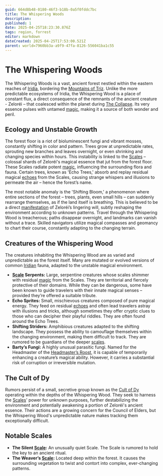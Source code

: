```yaml
---
guid: 664d8b48-0180-46f3-b18b-0a5f0fddc7bc
title: The Whispering Woods
description: 
published: 1
date: 2025-04-25T18:23:30.876Z
tags: region, forrest
editor: markdown
dateCreated: 2025-04-25T17:53:00.521Z
parent: world=7960bb3a-a9f9-47fa-8126-556041ba1c55
---
```



# The Whispering Woods

The Whispering Woods is a vast, ancient forest nestled within the eastern reaches of [Iridia](/geography/world/iridia.md), bordering the [Mountains of Triz](/geography/region/mountains-of-triz.md). Unlike the more predictable ecosystems of Iridia, the Whispering Wood is a place of constant flux, a direct consequence of the remnants of the ancient creature - Zeloréi – that coalesced within the planet during [The Collapse](/structure/chronological/event/the-collapse.md). Its very essence pulses with untamed [magic](/structure/mechanic/magic.md), making it a source of both wonder and peril.

## Ecology and Unstable Growth

The forest floor is a riot of bioluminescent fungi and vibrant mosses, constantly shifting in color and pattern. Trees grow at unpredictable rates, sprouting new branches and leaves overnight, or even shrinking and changing species within hours. This instability is linked to the [Scales](/geography/landmark/scale.md) – colossal shards of Zeloréi's magical essence that jut from the forest floor. These Scales radiate potent [magic](/structure/mechanic/magic.md), influencing the surrounding flora and fauna. Certain trees, known as 'Echo Trees,' absorb and replay residual magical [echoes](/raw/20250501/soul/echoes.md) from the Scales, causing strange whispers and illusions to permeate the air – hence the forest’s name.

The most notable anomaly is the 'Shifting Bloom,' a phenomenon where entire sections of the forest – trees, plants, even small hills – can suddenly rearrange themselves, as if the land itself is breathing. This is believed to be a direct [manifestation](/structure/chronological/event/manifestation.md) of Zeloréi’s lingering will, subtly reshaping the environment according to unknown patterns. Travel through the Whispering Wood is treacherous; paths disappear overnight, and landmarks can vanish without a trace. Skilled navigators utilize magical compasses and geomancy to chart their course, constantly adapting to the changing terrain.

## Creatures of the Whispering Wood

The creatures inhabiting the Whispering Wood are as varied and unpredictable as the forest itself. Many are mutated or evolved versions of common [Iridian](/being/species/iridian.md) fauna, adapted to the unstable magical environment.

*   **[Scale](/geography/landmark/scale.md) Serpents:** Large, serpentine creatures whose scales shimmer with residual [magic](/structure/mechanic/magic.md) from the Scales. They are territorial and fiercely protective of their domains. While they can be dangerous, some have been known to guide travelers with their innate magical senses – provided they’re offered a suitable tribute.
*   **Echo Sprites:** Small, mischievous creatures composed of pure magical energy. They feed on residual [echoes](/raw/20250501/soul/echoes.md) and often lead travelers astray with illusions and tricks, although sometimes they offer cryptic clues to those who can decipher their playful riddles. They are often found around the Echo Trees.
*   **Shifting Striders:** Amphibious creatures adapted to the shifting landscape. They possess the ability to camouflage themselves within the changing environment, making them difficult to track. They are rumored to be guardians of the deeper [scales](/geography/landmark/scale.md).
*   **Barty’s Fungi:** A highly unusual parasitic fungi. Named for the Headmaster of the [Headmaster’s Roost](/geography/settlement/enclave/scholars-rift/headmasters-roost.md), it is capable of temporarily enhancing a creature’s magical ability. However, it carries a substantial risk of corruption or irreversible mutation.

## The Cult of Dy

Rumors persist of a small, secretive group known as the [Cult of Dy](/structure/society/factions/cult-of-dy.md) operating within the depths of the Whispering Wood. They seek to harness the [Scales](/geography/landmark/scale.md)' power for unknown purposes, further destabilizing the environment and potentially awakening a portion of Zeloréi's ancient essence. Their actions are a growing concern for the Council of Elders, but the Whispering Wood's unpredictable nature makes tracking them exceptionally difficult. 

## Notable Scales

*   **The Silent [Scale](/geography/landmark/scale.md):** An unusually quiet Scale. The Scale is rumored to hold the key to an ancient ritual.
*   **The Weaver’s [Scale](/geography/landmark/scale.md):** Located deep within the forest. It causes the surrounding vegetation to twist and contort into complex, ever-changing patterns.

